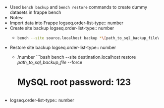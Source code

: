 - Used `bench backup` and `bench restore` commands to create dummy datasets in frappe bench
- Notes:
- Import data into Frappe
  logseq.order-list-type:: number
- Create site backup
  logseq.order-list-type:: number
	- ```bash
	  bench --site source.localhost backup *\[path_to_sql_backup_file\]*
	  ```
- Restore site backup
  logseq.order-list-type:: number
	- /number ```bash
	  bench --site destination.localhost restore *path_to_sql_backup_file* --force
	  
	  # MySQL root password: 123
	  ```
- logseq.order-list-type:: number